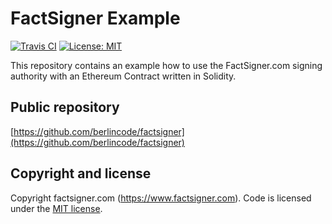 FactSigner Example
==================

[![Travis CI](https://travis-ci.org/berlincode/factsigner.svg?branch=master&style=flat)](https://travis-ci.org/berlincode/factsigner)
[![License: MIT](https://img.shields.io/badge/License-MIT-yellow.svg)](https://github.com/berlincode/factsigner/blob/master/LICENSE)

This repository contains an example how to use the FactSigner.com signing
authority with an Ethereum Contract written in Solidity.

Public repository
-----------------

[https://github.com/berlincode/factsigner](https://github.com/berlincode/factsigner)

Copyright and license
---------------------

Copyright factsigner.com (https://www.factsigner.com). Code is licensed under the
[MIT license](./LICENSE).



